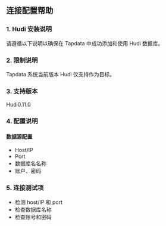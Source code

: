 ## **连接配置帮助**

### **1. Hudi 安装说明**

请遵循以下说明以确保在 Tapdata 中成功添加和使用 Hudi 数据库。

### **2. 限制说明**

Tapdata 系统当前版本 Hudi 仅支持作为目标。

### **3. 支持版本**

Hudi0.11.0

### **4. 配置说明**

#### 数据源配置

- Host/IP
- Port
- 数据库名名称
- 账户、密码

### **5. 连接测试项**

- 检测 host/IP 和 port
- 检查数据库名称
- 检查账号和密码
